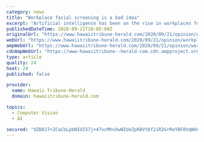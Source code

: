 ```yaml
---
category: news
title: "Workplace facial screening is a bad idea"
excerpt: "Artificial intelligence has been on the rise in workplaces for at least the past decade. From consumer algorithms to quantum computing, AI’s uses have grown in type and scope."
publishedDateTime: 2020-09-21T10:05:00Z
originalUrl: "https://www.hawaiitribune-herald.com/2020/09/21/opinion/workplace-facial-screening-is-a-bad-idea/"
webUrl: "https://www.hawaiitribune-herald.com/2020/09/21/opinion/workplace-facial-screening-is-a-bad-idea/"
ampWebUrl: "https://www.hawaiitribune-herald.com/2020/09/21/opinion/workplace-facial-screening-is-a-bad-idea/amp/"
cdnAmpWebUrl: "https://www-hawaiitribune--herald-com.cdn.ampproject.org/c/s/www.hawaiitribune-herald.com/2020/09/21/opinion/workplace-facial-screening-is-a-bad-idea/amp/"
type: article
quality: 24
heat: 24
published: false

provider:
  name: Hawaii Tribune-Herald
  domain: hawaiitribune-herald.com

topics:
  - Computer Vision
  - AI

secured: "dZD8J7+ZCaCbLpbNIUI57j+47vcMhnXwWIUeZpR8Vt6f2iR2GrReYBF0VqWUnVPBW/DB/CIzHFtNot6VY2xFMBiQrIGV9Bjdj9o4W8s+2dWiSB1t+t+oLi8A/FkK29l8egUXIWdpPh/+KAHhNpbgcVqNWCewnxX52cUWqaUymhsCQkDwewpg1U//RlzaOiIY+yvSOVqQ/QMjCt9mar8DcIEIFR/tnGCz+GTo2eiqGfQrzaCJiZYwA8jLC8aD12NEhMZRsafvIKahAdEZWtC9W6BWD942fRWAjRZsi5ft1TiuQ5WOHlk/4Km9XDhInoUb9b8eWmYrHTfLCsVnd2x22bpZJYEa9HP5fv1o4E1AeRk=;HSVCU3F5DsHxsg6Ffq5v1Q=="
---
```


